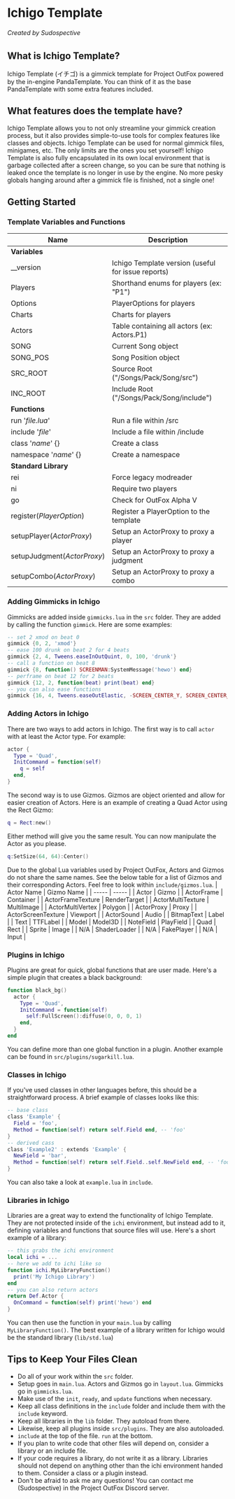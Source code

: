 # Ichigo Template
###### Created by Sudospective


## What is Ichigo Template?
Ichigo Template (イチゴ) is a gimmick template for Project OutFox powered by the in-engine PandaTemplate. You can think of it as the base PandaTemplate with some extra features included.


## What features does the template have?
Ichigo Template allows you to not only streamline your gimmick creation process, but it also provides simple-to-use tools for complex features like classes and objects. Ichigo Template can be used for normal gimmick files, minigames, etc. The only limits are the ones you set yourself! Ichigo Template is also fully encapsulated in its own local environment that is garbage collected after a screen change, so you can be sure that nothing is leaked once the template is no longer in use by the engine. No more pesky globals hanging around after a gimmick file is finished, not a single one!


## Getting Started

### Template Variables and Functions
| Name | Description |
| - | - |
| **Variables** |
| __version | Ichigo Template version (useful for issue reports) |
| Players | Shorthand enums for players (ex: "P1") |
| Options | PlayerOptions for players |
| Charts | Charts for players |
| Actors | Table containing all actors (ex: Actors.P1) |
| SONG | Current Song object |
| SONG_POS | Song Position object |
| SRC_ROOT | Source Root ("/Songs/Pack/Song/src") |
| INC_ROOT | Include Root ("/Songs/Pack/Song/include") |
| **Functions** |
| run '*file.lua*' | Run a file within /src |
| include '*file*' | Include a file within /include |
| class '*name*' {} | Create a class |
| namespace '*name*' {} | Create a namespace |
| **Standard Library** |
| rei | Force legacy modreader |
| ni | Require two players |
| go | Check for OutFox Alpha V |
| register(*PlayerOption*) | Register a PlayerOption to the template |
| setupPlayer(*ActorProxy*) | Setup an ActorProxy to proxy a player |
| setupJudgment(*ActorProxy*) | Setup an ActorProxy to proxy a judgment |
| setupCombo(*ActorProxy*) | Setup an ActorProxy to proxy a combo |

### Adding Gimmicks in Ichigo
Gimmicks are added inside `gimmicks.lua` in the `src` folder. They are added by calling the function `gimmick`. Here are some examples:
```lua
-- set 2 xmod on beat 0
gimmick {0, 2, 'xmod'}
-- ease 100 drunk on beat 2 for 4 beats
gimmick {2, 4, Tweens.easeInOutQuint, 0, 100, 'drunk'}
-- call a function on beat 8
gimmick {8, function() SCREENMAN:SystemMessage('hewo') end}
-- perframe on beat 12 for 2 beats
gimmick {12, 2, function(beat) print(beat) end}
-- you can also ease functions
gimmick {16, 4, Tweens.easeOutElastic, -SCREEN_CENTER_Y, SCREEN_CENTER_Y, function(p) myActor:y(p) end}
```

### Adding Actors in Ichigo
There are two ways to add actors in Ichigo. The first way is to call `actor` with at least the Actor type. For example:
```lua
actor {
  Type = 'Quad',
  InitCommand = function(self)
    q = self
  end,
}
```
The second way is to use Gizmos. Gizmos are object oriented and allow for easier creation of Actors. Here is an example of creating a Quad Actor using the Rect Gizmo:
```lua
q = Rect:new()
```
Either method will give you the same result. You can now manipulate the Actor as you please.
```lua
q:SetSize(64, 64):Center()
```
Due to the global Lua variables used by Project OutFox, Actors and Gizmos do not share the same names. See the below table for a list of Gizmos and their corresponding Actors. Feel free to look within `include/gizmos.lua`.
| Actor Name | Gizmo Name |
| ----- | ----- |
| Actor | Gizmo |
| ActorFrame | Container |
| ActorFrameTexture | RenderTarget |
| ActorMultiTexture | MultiImage |
| ActorMultiVertex | Polygon |
| ActorProxy | Proxy |
| ActorScreenTexture | Viewport |
| ActorSound | Audio |
| BitmapText | Label |
| Text | TTFLabel |
| Model | Model3D |
| NoteField | PlayField |
| Quad | Rect |
| Sprite | Image |
| N/A | ShaderLoader |
| N/A | FakePlayer |
| N/A | Input |

### Plugins in Ichigo
Plugins are great for quick, global functions that are user made. Here's a simple plugin that creates a black background:
```lua
function black_bg()
  actor {
    Type = 'Quad',
    InitCommand = function(self)
      self:FullScreen():diffuse(0, 0, 0, 1)
    end,
  }
end
```
You can define more than one global function in a plugin. Another example can be found in `src/plugins/sugarkill.lua`.

### Classes in Ichigo
If you've used classes in other languages before, this should be a straightforward process. A brief example of classes looks like this:
```lua
-- base class
class 'Example' {
  Field = 'foo',
  Method = function(self) return self.Field end, -- 'foo'
}
-- derived cass
class 'Example2' : extends 'Example' {
  NewField = 'bar',
  Method = function(self) return self.Field..self.NewField end, -- 'foobar'
}
```
You can also take a look at `example.lua` in `include`.

### Libraries in Ichigo
Libraries are a great way to extend the functionality of Ichigo Template. They are not protected inside of the `ichi` environment, but instead add to it, defining variables and functions that source files will use. Here's a short example of a library:
```lua
-- this grabs the ichi environment
local ichi = ...
-- here we add to ichi like so
function ichi.MyLibraryFunction()
  print('My Ichigo Library')
end
-- you can also return actors
return Def.Actor {
  OnCommand = function(self) print('hewo') end
}
```
You can then use the function in your `main.lua` by calling `MyLibraryFunction()`. The best example of a library written for Ichigo would be the standard library (`lib/std.lua`)


## Tips to Keep Your Files Clean
- Do all of your work within the `src` folder.
- Setup goes in `main.lua`. Actors and Gizmos go in `layout.lua`. Gimmicks go in `gimmicks.lua`.
- Make use of the `init`, `ready`, and `update` functions when necessary.
- Keep all class definitions in the `include` folder and include them with the `include` keyword.
- Keep all libraries in the `lib` folder. They autoload from there.
- Likewise, keep all plugins inside `src/plugins`. They are also autoloaded.
- `include` at the top of the file. `run` at the bottom.
- If you plan to write code that other files will depend on, consider a library or an include file.
- If your code requires a library, do not write it as a library. Libraries should not depend on anything other than the ichi environment handed to them. Consider a class or a plugin instead.
- Don't be afraid to ask me any questions! You can contact me (Sudospective) in the Project OutFox Discord server.

